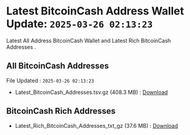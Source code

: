# Latest BitcoinCash Address Wallet Update: `2025-03-26 02:13:23`

Latest All Address BitcoinCash Wallet and Latest Rich BitcoinCash Addresses .

## All BitcoinCash Addresses

File Updated : `2025-03-26 02:13:23`

- Latest_BitcoinCash_Addresses.tsv.gz (408.3 MB) : [Download](https://github.com/Pymmdrza/Rich-Address-Wallet/releases/tag/BitcoinCash)

## BitcoinCash Rich Addresses

- Latest_Rich_BitcoinCash_Addresses_txt_gz (37.6 MB) : [Download](https://github.com/Pymmdrza/Rich-Address-Wallet/releases/tag/BitcoinCash)
